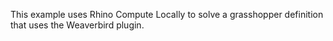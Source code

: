 This example uses Rhino Compute Locally to solve a grasshopper definition that uses the Weaverbird plugin.
